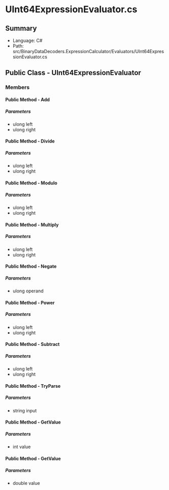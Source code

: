 ﻿# UInt64ExpressionEvaluator.cs

## Summary

* Language: C#
* Path: src/BinaryDataDecoders.ExpressionCalculator/Evaluators/UInt64ExpressionEvaluator.cs

## Public Class - UInt64ExpressionEvaluator

### Members

#### Public Method - Add

#####  Parameters

 - ulong left 
 - ulong right 

#### Public Method - Divide

#####  Parameters

 - ulong left 
 - ulong right 

#### Public Method - Modulo

#####  Parameters

 - ulong left 
 - ulong right 

#### Public Method - Multiply

#####  Parameters

 - ulong left 
 - ulong right 

#### Public Method - Negate

#####  Parameters

 - ulong operand 

#### Public Method - Power

#####  Parameters

 - ulong left 
 - ulong right 

#### Public Method - Subtract

#####  Parameters

 - ulong left 
 - ulong right 

#### Public Method - TryParse

#####  Parameters

 - string input 

#### Public Method - GetValue

#####  Parameters

 - int value 

#### Public Method - GetValue

#####  Parameters

 - double value 

